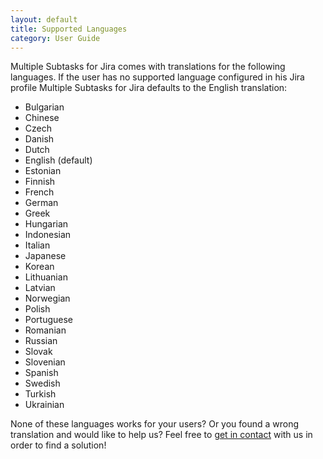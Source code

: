 ```yaml
---
layout: default
title: Supported Languages
category: User Guide
---
```


Multiple Subtasks for Jira comes with translations for the following languages. If the user has no supported language configured in his Jira profile Multiple Subtasks for Jira defaults to the English translation:

* Bulgarian
* Chinese
* Czech
* Danish
* Dutch
* English (default)
* Estonian
* Finnish
* French
* German
* Greek
* Hungarian
* Indonesian
* Italian
* Japanese
* Korean
* Lithuanian
* Latvian
* Norwegian
* Polish
* Portuguese
* Romanian
* Russian
* Slovak
* Slovenian
* Spanish
* Swedish
* Turkish
* Ukrainian

None of these languages works for your users?
Or you found a wrong translation and would like to help us?
Feel free to [get in contact](/support) with us in order to find a solution!

